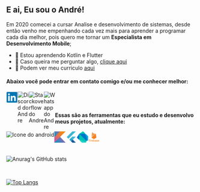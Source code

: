 ## E ai, Eu sou o André!
Em 2020 comecei a cursar Analise e desenvolvimento de sistemas, desde então venho me empenhando cada vez mais para aprender a programar cada dia melhor, pois quero me tornar um **Especialista em Desenvolvimento Mobile**;


- 🌱 Estou aprendendo Kotlin e Flutter
- 💬 Caso queira me perguntar algo, [clique aqui](https://github.com/andresnow/andresnow/issues)
- :page_facing_up: Podem ver meu curriculo [aqui](https://drive.google.com/file/d/1cJXgPkOTcXvlX_lFfIiLSHuizDqFYszm/view?usp=sharing)

#### Abaixo você pode entrar em contato comigo e/ou me conhecer melhor:

<a href="https://www.linkedin.com/in/andr%C3%A9-n-922181a6/">
  <img align="left" alt="Linkedin de André Neves" width="30px" src="https://raw.githubusercontent.com/devicons/devicon/master/icons/linkedin/linkedin-original.svg" />
</a>

<a href="https://discord.gg/zfdTWAvn">
  <img align="left" alt="Discord do Andre" width="30px" src="https://img.icons8.com/color/2x/discord-logo--v2.png?token=exp=1623545084~hmac=efc23393fc2930db27c62c1296e161d7" />
</a>

<a href="https://pt.stackoverflow.com/users/238226/andre-neves">
  <img align="left" alt="Stackoverflow do Andre" width="40px" src="https://img-premium.flaticon.com/png/512/2111/2111628.png?token=exp=1623545084~hmac=efc23393fc2930db27c62c1296e161d7" />
</a>

<a href="https://wa.me/message/CRQY3GBEGCC5P1">
  <img align="left" alt="Whatsapp do Andre" width="30px" src="https://image.flaticon.com/icons/png/128/134/134937.png" />
</a>

<br />
<br />

#### Essas são as ferramentas que eu estudo e desenvolvo meus projetos, atualmente:
<img align="left" alt="Icone do android" height="30" src="https://cdn.icon-icons.com/icons2/673/PNG/128/Android_icon-icons.com_60488.png">
<img align="left" alt="Icone do kotlin" height="30" src="https://raw.githubusercontent.com/devicons/devicon/master/icons/kotlin/kotlin-original.svg">
<img align="left" alt="Icone do flutter" height="30" src="https://raw.githubusercontent.com/devicons/devicon/master/icons/flutter/flutter-original.svg">
<img align="left" alt="Icone do dart" height="30" src="https://raw.githubusercontent.com/devicons/devicon/master/icons/dart/dart-original.svg">
<img align="left" alt="Icone do firebase" height="30" src="https://raw.githubusercontent.com/devicons/devicon/master/icons/firebase/firebase-plain-wordmark.svg">

<br />
<br />
<br />

![Anurag's GitHub stats](https://github-readme-stats.vercel.app/api?username=andresnow&theme=algolia&show_icons=true)

<br />

[![Top Langs](https://github-readme-stats.vercel.app/api/top-langs/?username=andresnow&layout=compact)](https://github.com/andresnow/github-readme-stats)


<!--
**AndreSnow/AndreSnow** is a ✨ _special_ ✨ repository because its `README.md` (this file) appears on your GitHub profile.

Here are some ideas to get you started:

- 🔭 I’m currently working on ...
- 🌱 I’m currently learning ...
- 👯 I’m looking to collaborate on ...
- 🤔 I’m looking for help with ...
- 💬 Ask me about ...
- 📫 How to reach me: ...
- 😄 Pronouns: ...
- ⚡ Fun fact: ...
-->
